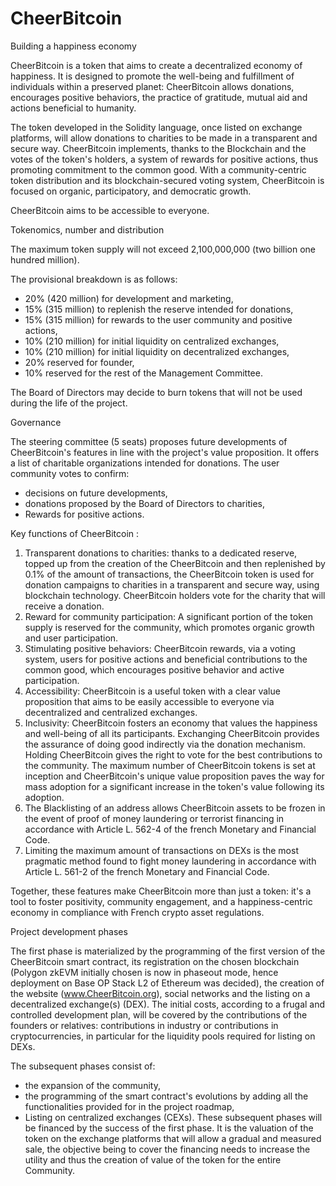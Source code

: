 # CheerBitcoin
Building a happiness economy

CheerBitcoin is a token that aims to create a decentralized economy of happiness.
It is designed to promote the well-being and fulfillment of individuals within a preserved planet: CheerBitcoin allows donations, encourages positive behaviors, the practice of gratitude, mutual aid and actions beneficial to humanity. 
 
The token developed in the Solidity language, once listed on exchange platforms, will allow donations to charities to be made in a transparent and secure way. 
CheerBitcoin implements, thanks to the Blockchain and the votes of the token's holders, a system of rewards for positive actions, thus promoting commitment to the common good. 
With a community-centric token distribution and its blockchain-secured voting system, CheerBitcoin is focused on organic, participatory, and democratic growth. 

CheerBitcoin aims to be accessible to everyone.

Tokenomics, number and distribution

The maximum token supply will not exceed 2,100,000,000 (two billion one hundred million).

The provisional breakdown is as follows: 

-	20% (420 million) for development and marketing,
-	15% (315 million) to replenish the reserve intended for donations,
-	15% (315 million) for rewards to the user community and positive actions,
-	10% (210 million) for initial liquidity on centralized exchanges,
-	10% (210 million) for initial liquidity on decentralized exchanges,
-	20% reserved for founder,
-	10% reserved for the rest of the Management Committee.

The Board of Directors may decide to burn tokens that will not be used during the life of the project.

Governance

The steering committee (5 seats) proposes future developments of CheerBitcoin's features in line with the project's value proposition. It offers a list of charitable organizations intended for donations.
The user community votes to confirm:
-	decisions on future developments, 
-	donations proposed by the Board of Directors to charities,
-	Rewards for positive actions.

Key functions of CheerBitcoin :
1.	Transparent donations to charities: thanks to a dedicated reserve, topped up from the creation of the CheerBitcoin and then replenished by 0.1% of the amount of transactions, the CheerBitcoin token is used for donation campaigns to charities in a transparent and secure way, using blockchain technology. CheerBitcoin holders vote for the charity that will receive a donation.
2.	Reward for community participation: A significant portion of the token supply is reserved for the community, which promotes organic growth and user participation.
3.	Stimulating positive behaviors: CheerBitcoin rewards, via a voting system, users for positive actions and beneficial contributions to the common good, which encourages positive behavior and active participation.
4.	Accessibility: CheerBitcoin is a useful token with a clear value proposition that aims to be easily accessible to everyone via decentralized and centralized exchanges.
5.	Inclusivity: CheerBitcoin fosters an economy that values the happiness and well-being of all its participants. Exchanging CheerBitcoin provides the assurance of doing good indirectly via the donation mechanism. Holding CheerBitcoin gives the right to vote for the best contributions to the community. The maximum number of CheerBitcoin tokens is set at inception and CheerBitcoin's unique value proposition paves the way for mass adoption for a significant increase in the token's value following its adoption.
6.	The Blacklisting of an address allows CheerBitcoin assets to be frozen in the event of proof of money laundering or terrorist financing in accordance with Article L. 562-4 of the french Monetary and Financial Code.
7.	Limiting the maximum amount of transactions on DEXs is the most pragmatic method found to fight money laundering in accordance with Article L. 561-2 of the french Monetary and Financial Code.

Together, these features make CheerBitcoin more than just a token: it's a tool to foster positivity, community engagement, and a happiness-centric economy in compliance with French crypto asset regulations.

Project development phases

The first phase is materialized by the programming of the first version of the CheerBitcoin smart contract, its registration on the chosen blockchain (Polygon zkEVM initially chosen is now in phaseout mode, hence deployment on Base OP Stack L2 of Ethereum was decided), the creation of the website (www.CheerBitcoin.org), social networks and the listing on a decentralized exchange(s) (DEX).
The initial costs, according to a frugal and controlled development plan, will be covered by the contributions of the founders or relatives: contributions in industry or contributions in cryptocurrencies, in particular for the liquidity pools required for listing on DEXs.

The subsequent phases consist of:
- the expansion of the community, 
- the programming of the smart contract's evolutions by adding all the functionalities provided for in the project roadmap,
- Listing on centralized exchanges (CEXs).
These subsequent phases will be financed by the success of the first phase. It is the valuation of the token on the exchange platforms that will allow a gradual and measured sale, the objective being to cover the financing needs to increase the utility and thus the creation of value of the token for the entire Community.
